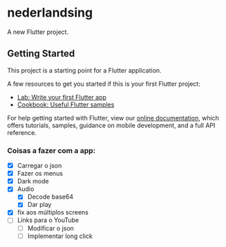 # nederlandsing

A new Flutter project.

## Getting Started

This project is a starting point for a Flutter application.

A few resources to get you started if this is your first Flutter project:

- [Lab: Write your first Flutter app](https://flutter.dev/docs/get-started/codelab)
- [Cookbook: Useful Flutter samples](https://flutter.dev/docs/cookbook)

For help getting started with Flutter, view our
[online documentation](https://flutter.dev/docs), which offers tutorials,
samples, guidance on mobile development, and a full API reference.

### Coisas a fazer com a app:
- [x] Carregar o json 
- [x] Fazer os menus
- [x] Dark mode
- [x] Audio
  - [x] Decode base64
  - [x] Dar play
- [x] fix aos múltiplos screens
- [ ] Links para o YouTube
  - [ ] Modificar o json
  - [ ] Implementar long click